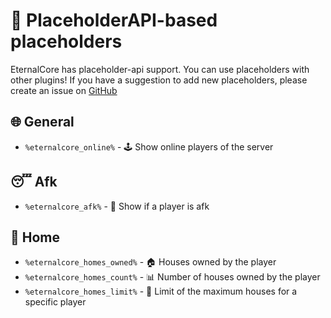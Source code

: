 # 📌 PlaceholderAPI-based placeholders

EternalCore has placeholder-api support. You can use placeholders with other plugins!
If you have a suggestion to add new placeholders, please create an issue on [GitHub](https://github.com/EternalCodeTeam/EternalCore/issues)

## 🌐 General
- `%eternalcore_online%` - 🕹️ Show online players of the server

## 😴 Afk
- `%eternalcore_afk%` - 🚫 Show if a player is afk

## 🏡 Home
- `%eternalcore_homes_owned%` - 🏠 Houses owned by the player
- `%eternalcore_homes_count%` - 📊 Number of houses owned by the player
- `%eternalcore_homes_limit%` - 📅 Limit of the maximum houses for a specific player
